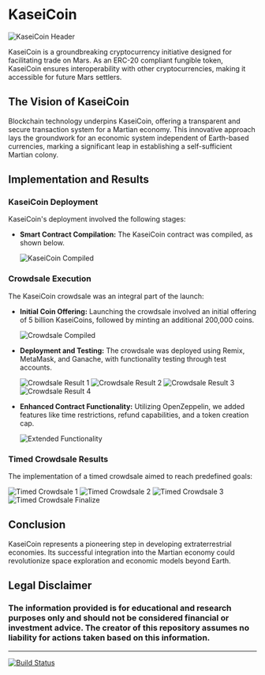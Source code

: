 # KaseiCoin

![KaseiCoin Header](Create_a_futuristic_and_visually_striking_header_i.png)

KaseiCoin is a groundbreaking cryptocurrency initiative designed for facilitating trade on Mars. As an ERC-20 compliant fungible token, KaseiCoin ensures interoperability with other cryptocurrencies, making it accessible for future Mars settlers.

## The Vision of KaseiCoin

Blockchain technology underpins KaseiCoin, offering a transparent and secure transaction system for a Martian economy. This innovative approach lays the groundwork for an economic system independent of Earth-based currencies, marking a significant leap in establishing a self-sufficient Martian colony.

## Implementation and Results

### KaseiCoin Deployment

KaseiCoin's deployment involved the following stages:

- **Smart Contract Compilation:** The KaseiCoin contract was compiled, as shown below.

  ![KaseiCoin Compiled](Execution_Results/KaseiCoin_compiled.png)

### Crowdsale Execution

The KaseiCoin crowdsale was an integral part of the launch:

- **Initial Coin Offering:** Launching the crowdsale involved an initial offering of 5 billion KaseiCoins, followed by minting an additional 200,000 coins.

  ![Crowdsale Compiled](Execution_Results/KaseiCoinCrowdsale_compiled.png)

- **Deployment and Testing:** The crowdsale was deployed using Remix, MetaMask, and Ganache, with functionality testing through test accounts.

  ![Crowdsale Result 1](Execution_Results/one.jpg)
  ![Crowdsale Result 2](Execution_Results/two.jpg)
  ![Crowdsale Result 3](Execution_Results/three.jpg)
  ![Crowdsale Result 4](Execution_Results/four.jpg)

- **Enhanced Contract Functionality:** Utilizing OpenZeppelin, we added features like time restrictions, refund capabilities, and a token creation cap.

  ![Extended Functionality](Execution_Results/KaseiCoinCrowdsale_withTimeWindow_compiled.png)

### Timed Crowdsale Results

The implementation of a timed crowdsale aimed to reach predefined goals:

  ![Timed Crowdsale 1](Execution_Results/Screenhot1.png)
  ![Timed Crowdsale 2](Execution_Results/Screenhot2.png)
  ![Timed Crowdsale 3](Execution_Results/Screenhot3.png)
  ![Timed Crowdsale Finalize](Execution_Results/Screenhot4-finalize.png)

## Conclusion

KaseiCoin represents a pioneering step in developing extraterrestrial economies. Its successful integration into the Martian economy could revolutionize space exploration and economic models beyond Earth.

## Legal Disclaimer

### The information provided is for educational and research purposes only and should not be considered financial or investment advice. The creator of this repository assumes no liability for actions taken based on this information.

---

[![Build Status](https://img.shields.io/badge/Build-Passing-brightgreen)](https://github.com/KaseiCoin/Crowdsale)
